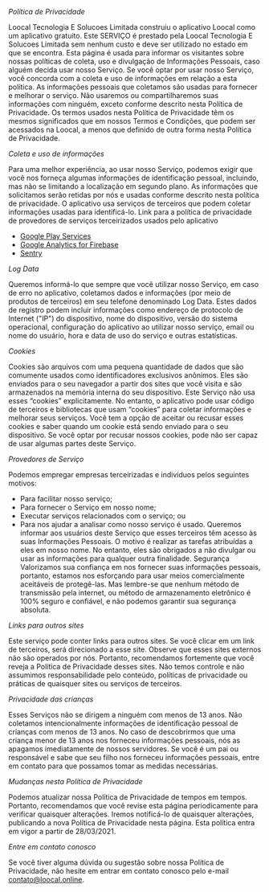 *Política de Privacidade*

Loocal Tecnologia E Solucoes Limitada construiu o aplicativo Loocal como um aplicativo gratuito. Este SERVIÇO é prestado pela Loocal Tecnologia E Solucoes Limitada sem nenhum custo e deve ser utilizado no estado em que se encontra.
Esta página é usada para informar os visitantes sobre nossas políticas de coleta, uso e divulgação de Informações Pessoais, caso alguém decida usar nosso Serviço.
Se você optar por usar nosso Serviço, você concorda com a coleta e uso de informações em relação a esta política. As informações pessoais que coletamos são usadas para fornecer e melhorar o serviço. Não usaremos ou compartilharemos suas informações com ninguém, exceto conforme descrito nesta Política de Privacidade.
Os termos usados nesta Política de Privacidade têm os mesmos significados que em nossos Termos e Condições, que podem ser acessados na Loocal, a menos que definido de outra forma nesta Política de Privacidade.

*Coleta e uso de informações*

Para uma melhor experiência, ao usar nosso Serviço, podemos exigir que você nos forneça algumas informações de identificação pessoal, incluindo, mas não se limitando a localização em segundo plano. As informações que solicitamos serão retidas por nós e usadas conforme descrito nesta política de privacidade.
O aplicativo usa serviços de terceiros que podem coletar informações usadas para identificá-lo.
Link para a política de privacidade de provedores de serviços terceirizados usados pelo aplicativo
* [Google Play Services](https://www.google.com/policies/privacy/)
* [Google Analytics for Firebase](https://firebase.google.com/policies/analytics)
* [Sentry](https://sentry.io/privacy/)

*Log Data*

Queremos informá-lo que sempre que você utilizar nosso Serviço, em caso de erro no aplicativo, coletamos dados e informações (por meio de produtos de terceiros) em seu telefone denominado Log Data. Estes dados de registro podem incluir informações como endereço de protocolo de Internet ("IP") do dispositivo, nome do dispositivo, versão do sistema operacional, configuração do aplicativo ao utilizar nosso serviço, email ou nome do usuário, hora e data de uso do serviço e outras estatísticas.

*Cookies*

Cookies são arquivos com uma pequena quantidade de dados que são comumente usados como identificadores exclusivos anônimos. Eles são enviados para o seu navegador a partir dos sites que você visita e são armazenados na memória interna do seu dispositivo.
Este Serviço não usa esses “cookies” explicitamente. No entanto, o aplicativo pode usar código de terceiros e bibliotecas que usam “cookies” para coletar informações e melhorar seus serviços. Você tem a opção de aceitar ou recusar esses cookies e saber quando um cookie está sendo enviado para o seu dispositivo. Se você optar por recusar nossos cookies, pode não ser capaz de usar algumas partes deste Serviço.

*Provedores de Serviço*

Podemos empregar empresas terceirizadas e indivíduos pelos seguintes motivos:
* Para facilitar nosso serviço;
* Para fornecer o Serviço em nosso nome;
* Executar serviços relacionados com o serviço; ou
* Para nos ajudar a analisar como nosso serviço é usado.
Queremos informar aos usuários deste Serviço que esses terceiros têm acesso às suas Informações Pessoais. O motivo é realizar as tarefas atribuídas a eles em nosso nome. No entanto, eles são obrigados a não divulgar ou usar as informações para qualquer outra finalidade.
Segurança
Valorizamos sua confiança em nos fornecer suas informações pessoais, portanto, estamos nos esforçando para usar meios comercialmente aceitáveis ​​de protegê-las. Mas lembre-se que nenhum método de transmissão pela internet, ou método de armazenamento eletrônico é 100% seguro e confiável, e não podemos garantir sua segurança absoluta.

*Links para outros sites*

Este serviço pode conter links para outros sites. Se você clicar em um link de terceiros, será direcionado a esse site. Observe que esses sites externos não são operados por nós. Portanto, recomendamos fortemente que você reveja a Política de Privacidade desses sites. Não temos controle e não assumimos responsabilidade pelo conteúdo, políticas de privacidade ou práticas de quaisquer sites ou serviços de terceiros.

*Privacidade das crianças*

Esses Serviços não se dirigem a ninguém com menos de 13 anos. Não coletamos intencionalmente informações de identificação pessoal de crianças com menos de 13 anos. No caso de descobrirmos que uma criança menor de 13 anos nos forneceu informações pessoais, nós as apagamos imediatamente de nossos servidores. Se você é um pai ou responsável e sabe que seu filho nos forneceu informações pessoais, entre em contato para que possamos tomar as medidas necessárias.

*Mudanças nesta Política de Privacidade*

Podemos atualizar nossa Política de Privacidade de tempos em tempos. Portanto, recomendamos que você revise esta página periodicamente para verificar quaisquer alterações. Iremos notificá-lo de quaisquer alterações, publicando a nova Política de Privacidade nesta página.
Esta política entra em vigor a partir de 28/03/2021.

*Entre em contato conosco*

Se você tiver alguma dúvida ou sugestão sobre nossa Política de Privacidade, não hesite em entrar em contato conosco pelo e-mail contato@loocal.online.
